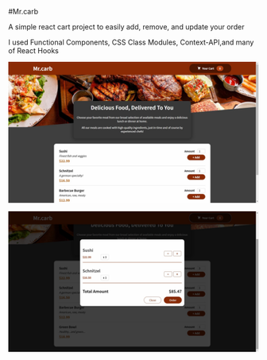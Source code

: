 #Mr.carb

A simple react cart project to easily add, remove, and update your order

I used Functional Components, CSS Class Modules, Context-API,and many of React Hooks

![alt text](/project-photo.jpg)

![alt text](/project-photo-2.jpg)
